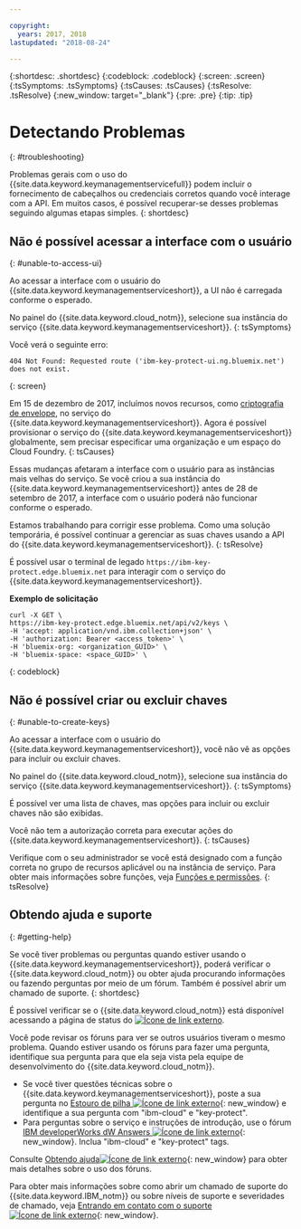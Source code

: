 ```yaml
---

copyright:
  years: 2017, 2018
lastupdated: "2018-08-24"

---
```


{:shortdesc: .shortdesc}
{:codeblock: .codeblock}
{:screen: .screen}
{:tsSymptoms: .tsSymptoms} 
{:tsCauses: .tsCauses} 
{:tsResolve: .tsResolve}
{:new_window: target="_blank"}
{:pre: .pre}
{:tip: .tip}

# Detectando Problemas
{: #troubleshooting}

Problemas gerais com o uso do {{site.data.keyword.keymanagementservicefull}} podem incluir o fornecimento de cabeçalhos ou credenciais corretos quando você interage com a API. Em muitos casos, é possível recuperar-se desses problemas seguindo algumas etapas simples.
{: shortdesc}

## Não é possível acessar a interface com o usuário
{: #unable-to-access-ui}

Ao acessar a interface com o usuário do {{site.data.keyword.keymanagementserviceshort}}, a UI não é carregada conforme o esperado.

No painel do {{site.data.keyword.cloud_notm}}, selecione sua instância do serviço {{site.data.keyword.keymanagementserviceshort}}.
{: tsSymptoms}

Você verá o seguinte erro: 
```
404 Not Found: Requested route ('ibm-key-protect-ui.ng.bluemix.net') does not exist.
```
{: screen}

Em 15 de dezembro de 2017, incluímos novos recursos, como [criptografia de envelope](/docs/services/key-protect/concepts/envelope-encryption.html), no serviço do {{site.data.keyword.keymanagementserviceshort}}. Agora é possível provisionar o serviço do {{site.data.keyword.keymanagementserviceshort}} globalmente, sem precisar especificar uma organização e um espaço do Cloud Foundry.
{: tsCauses}

Essas mudanças afetaram a interface com o usuário para as instâncias mais velhas do serviço. Se você criou a sua instância do {{site.data.keyword.keymanagementserviceshort}} antes de 28 de setembro de 2017, a interface com o usuário poderá não funcionar conforme o esperado.

Estamos trabalhando para corrigir esse problema. Como uma solução temporária, é possível continuar a gerenciar as suas chaves usando a API do {{site.data.keyword.keymanagementserviceshort}}.
{: tsResolve}

É possível usar o terminal de legado `https://ibm-key-protect.edge.bluemix.net` para interagir com o serviço do {{site.data.keyword.keymanagementserviceshort}}.

**Exemplo de solicitação**

```cURL
curl -X GET \
https://ibm-key-protect.edge.bluemix.net/api/v2/keys \
-H 'accept: application/vnd.ibm.collection+json' \
-H 'authorization: Bearer <access_token>' \
-H 'bluemix-org: <organization_GUID>' \
-H 'bluemix-space: <space_GUID>' \
```
{: codeblock}

## Não é possível criar ou excluir chaves
{: #unable-to-create-keys}

Ao acessar a interface com o usuário do {{site.data.keyword.keymanagementserviceshort}}, você não vê as opções para incluir ou excluir chaves.

No painel do {{site.data.keyword.cloud_notm}}, selecione sua instância do serviço {{site.data.keyword.keymanagementserviceshort}}.
{: tsSymptoms}

É possível ver uma lista de chaves, mas opções para incluir ou excluir chaves não são exibidas. 

Você não tem a autorização correta para executar ações do {{site.data.keyword.keymanagementserviceshort}}.
{: tsCauses} 

Verifique com o seu administrador se você está designado com a função correta no grupo de recursos aplicável ou na instância de serviço. Para obter mais informações sobre funções, veja [Funções e permissões](/docs/services/key-protect/manage-access.html#roles).
{: tsResolve}

## Obtendo ajuda e suporte
{: #getting-help}

Se você tiver problemas ou perguntas quando estiver usando o {{site.data.keyword.keymanagementserviceshort}}, poderá verificar o {{site.data.keyword.cloud_notm}} ou obter ajuda procurando informações ou fazendo perguntas por meio de um fórum. Também é possível abrir um chamado de suporte.
{: shortdesc}

É possível verificar se o {{site.data.keyword.cloud_notm}} está disponível acessando a página de status do [ ![Ícone de link externo](../../icons/launch-glyph.svg "Ícone de link externo")](https://console.bluemix.net/status?tags=platform,runtimes,services).

Você pode revisar os fóruns para ver se outros usuários tiveram o mesmo problema. Quando estiver usando os fóruns para fazer uma pergunta, identifique sua pergunta para que ela seja vista pela equipe de desenvolvimento do {{site.data.keyword.cloud_notm}}.

- Se você tiver questões técnicas sobre o {{site.data.keyword.keymanagementserviceshort}}, poste a sua pergunta no [Estouro de pilha ![Ícone de link externo](../../icons/launch-glyph.svg "Ícone de link externo")](http://stackoverflow.com/search?q=key-protect+ibm-cloud){: new_window} e identifique a sua pergunta com "ibm-cloud" e "key-protect".
- Para perguntas sobre o serviço e instruções de introdução, use o fórum [IBM developerWorks dW Answers ![Ícone de link externo](../../icons/launch-glyph.svg "Ícone de link externo")](https://developer.ibm.com/answers/topics/key-protect/?smartspace=bluemix){: new_window}. Inclua "ibm-cloud" e "key-protect" tags.

Consulte [Obtendo ajuda![Ícone de link externo](../../icons/launch-glyph.svg "Ícone de link externo")](https://console.bluemix.net/docs/support/index.html#getting-help){: new_window} para obter mais detalhes sobre o uso dos fóruns.

Para obter mais informações sobre como abrir um chamado de suporte do {{site.data.keyword.IBM_notm}} ou sobre níveis de suporte e severidades de chamado, veja [Entrando em contato com o suporte ![Ícone de link externo](../../icons/launch-glyph.svg "Ícone de link externo")](https://console.bluemix.net/docs/support/index.html#contacting-support){: new_window}.
